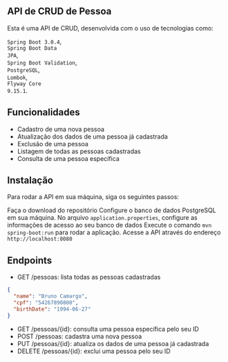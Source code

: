 ## API de CRUD de Pessoa
Esta é uma API de CRUD, desenvolvida com o uso de tecnologias como:

<code>Spring Boot 3.0.4</code>,<br> 
<code>Spring Boot Data JPA</code>, <br>
<code>Spring Boot Validation</code>,<br>
<code>PostgreSQL</code>, <br>
<code>Lombok</code>,<br>
<code>Flyway Core 9.15.1</code>.

## Funcionalidades

* Cadastro de uma nova pessoa
* Atualização dos dados de uma pessoa já cadastrada
* Exclusão de uma pessoa
* Listagem de todas as pessoas cadastradas
* Consulta de uma pessoa específica

## Instalação

Para rodar a API em sua máquina, siga os seguintes passos:

Faça o download do repositório
Configure o banco de dados PostgreSQL em sua máquina.
No arquivo <code>application.properties</code>, configure as informações de acesso ao seu banco de dados
Execute o comando <code>mvn spring-boot:run</code> para rodar a aplicação.
Acesse a API através do endereço <code>http://localhost:8080</code>

## Endpoints

* GET /pessoas: lista todas as pessoas cadastradas

```json
{
  "name": "Bruno Camargo",
  "cpf": "54267890800",
  "birthDate": "1994-06-27"
}
```


* GET /pessoas/{id}: consulta uma pessoa específica pelo seu ID
* POST /pessoas: cadastra uma nova pessoa
* PUT /pessoas/{id}: atualiza os dados de uma pessoa já cadastrada
* DELETE /pessoas/{id}: exclui uma pessoa pelo seu ID
